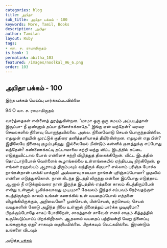 ```yaml
---
categories: blog
title: அபிதா
sub_title: அபிதா பக்கம் - 100
keywords: More, Tamil, Books
description: அபிதா
author: Tamilan
layout: Ruby
tags:
- லா. ச. ராமாமிருதம்
is_book: 1
permalink: abitha_103
featured: /images/noolkal_96_6.png
order: 103
---
```

## அபிதா பக்கம் - 100

இந்த பக்கம் மெய்ப்பு பார்க்கப்படவில்லை

﻿94 O லா. ச. ராமாமிருதம்

வார்த்தைகள் என்னைத் துரத்துகின்றன. 'மாமா ஒரு ஒரு சமயம் அப்படித்தான் இருப்பா- நீ ஒண்னும் தப்பா நினைச்சுக்காதே." இங்கு ஏன் வந்தேன்? வரவர செயல்களில் நினைவு பொருந்தவில்லை. அல்ல. நினைவோடு செயல் பொருந்தவில்லை. எதுமுன் எதுபின் முரட்டுக் குதிரை தனித்தனியாகத் திமிர்கின்றன. எதுமுன் எது பின்? இதிலேயே நினைவு குழம்புகிறது. இல்லையேல் மீண்டும் கன்னிக் குளத்துக்கு எப்போது வந்தேன்? கண்ணைக்கட்டி தட்டாமாலை சுற்றி வந்து விட்ட இடத்தில் கட்டை எடுத்துவிட்டால் போல் என்னைச் சுற்றி விழித்துத் திகைக்கிறேன். விட்ட இடத்தில் தொட்டாற்போல் வெள்ளைக் கூழாங்கல்லை உள்ளங்கையில் ஏந்தியபடி நிற்கிறேன். ஒ எங்கள் ரஹஸ்யம் ஆராயத் திரும்பவும் வந்திருக் கிறாயா? எல்லாம் புரிஞ்சு போச்சு நாங்கள்தான் பாக்கி யாக்கும்! அவ்வளவு சுலபமா நாங்கள் புரிஞ்சுப்போமா? முதலில் என்னை எடுத்துக்கொள். நான் கிடந்த இடத்தி லிருந்து என்னை இப்போது எடுத்தாய். ஆனால் நீ எடுக்கும்வரை நான் இருந்த இடத்தில் எத்தனை காலம் கிடந்திருப்பேன் என்று உன்னால் யூகிக்கவாவது முடியுமா? கேவலம் இந்தச் சம்பவம் நேர்வதற்குள் கடந்திருக்கும் காலம் உங்கள் கணக்கில் உன் வயதைப்போல் எத்தனை விழுங்கியிருக்கும், அறிவையோ? முன்செயல், பின்செயல், தற்செயல், செயல் வயதுகளின் கோடு அழிந்த நிலை உள்னால் நினைத்துப் பார்க்க முடியுமோ? பிறக்கும்போதே சாகப் போகிறேன், சாகத்தான் சாவேன் எனச் சாகும் சித்தத்தில் உருவெடுப்பாய்ப் பிறக்கிறீர்கள். ஆதலால் வயதைப் பற்றியன்றி வேறு நினைப்பு உங்களுக்கு ஏது? சாகவும் தைரியமில்லை. பிறக்கவும் வெட்கமில்லை. இரண்டும் உங்களை விடவும்

[அடுத்த பக்கம்](abitha_104)